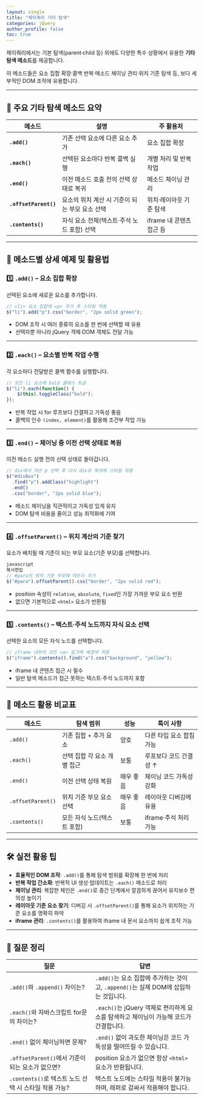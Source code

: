```yaml
---
layout: single
title: "제이쿼리 기타 탐색"
categories: jQuery
author_profile: false
toc: true
---
```


제이쿼리에서는 기본 탐색(parent·child 등) 외에도 다양한 특수 상황에서 유용한 **기타 탐색 메소드**를 제공합니다.

이 메소드들은 요소 집합 확장·콜백 반복·메소드 체이닝 관리·위치 기준 탐색 등, 보다 세부적인 DOM 조작에 유용합니다.

------

## 🔹 주요 기타 탐색 메소드 요약

| 메소드                | 설명                                           | 주 활용처                |
| --------------------- | ---------------------------------------------- | ------------------------ |
| **`.add()`**          | 기존 선택 요소에 다른 요소 추가                | 요소 집합 확장           |
| **`.each()`**         | 선택된 요소마다 반복 콜백 실행                 | 개별 처리 및 반복 작업   |
| **`.end()`**          | 이전 메소드 호출 전의 선택 상태로 복귀         | 메소드 체이닝 관리       |
| **`.offsetParent()`** | 요소의 위치 계산 시 기준이 되는 부모 요소 선택 | 위치·레이아웃 기준 탐색  |
| **`.contents()`**     | 자식 요소 전체(텍스트·주석 노드 포함) 선택     | iframe 내 콘텐츠 접근 등 |

------

## 🔸 메소드별 상세 예제 및 활용법

### 1️⃣ `.add()` – 요소 집합 확장

선택된 요소에 새로운 요소를 추가합니다.

```jsx
// <li> 요소 집합에 <p> 추가 후 스타일 적용
$("li").add("p").css("border", "2px solid green");
```

- DOM 조작 시 여러 종류의 요소를 한 번에 선택할 때 유용
- 선택자뿐 아니라 jQuery 객체·DOM 객체도 전달 가능

------

### 2️⃣ `.each()` – 요소별 반복 작업 수행

각 요소마다 전달받은 콜백 함수를 실행합니다.

```jsx
// 모든 li 요소에 bold 클래스 토글
$("li").each(function() {
    $(this).toggleClass("bold");
});
```

- 반복 작업 시 for 루프보다 간결하고 가독성 좋음
- 콜백의 인수 `(index, element)`를 활용해 조건부 작업 가능

------

### 3️⃣ `.end()` – 체이닝 중 이전 선택 상태로 복원

이전 메소드 실행 전의 선택 상태로 돌아갑니다.

```jsx
// div에서 자손 p 선택 후 다시 div로 복귀해 스타일 적용
$("#divBox")
  .find("p").addClass("highlight")
  .end()
  .css("border", "2px solid blue");
```

- 메소드 체이닝을 직관적이고 가독성 있게 유지
- DOM 탐색 비용을 줄이고 성능 최적화에 기여

------

### 4️⃣ `.offsetParent()` – 위치 계산의 기준 찾기

요소가 배치될 때 기준이 되는 부모 요소(기준 부모)를 선택합니다.

```jsx
javascript
복사편집
// #para의 위치 기준 부모에 테두리 추가
$("#para").offsetParent().css("border", "2px solid red");
```

- position 속성이 `relative`, `absolute`, `fixed`인 가장 가까운 부모 요소 반환
- 없으면 기본적으로 `<html>` 요소가 반환됨

------

### 5️⃣ `.contents()` – 텍스트·주석 노드까지 자식 요소 선택

선택한 요소의 모든 자식 노드를 선택합니다.

```jsx
// iframe 내부의 모든 <a> 링크에 배경색 적용
$("iframe").contents().find("a").css("background", "yellow");
```

- iframe 내 콘텐츠 접근 시 필수
- 일반 탐색 메소드가 접근 못하는 텍스트·주석 노드까지 포함

------

## 🔖 메소드 활용 비교표

| 메소드            | 탐색 범위                   | 성능      | 특이 사항                |
| ----------------- | --------------------------- | --------- | ------------------------ |
| `.add()`          | 기존 집합 + 추가 요소       | 양호      | 다른 타입 요소 합침 가능 |
| `.each()`         | 선택 집합 각 요소 개별 접근 | 보통      | 루프보다 코드 간결성 ↑   |
| `.end()`          | 이전 선택 상태 복원         | 매우 좋음 | 체이닝 코드 가독성 강화  |
| `.offsetParent()` | 위치 기준 부모 요소 선택    | 매우 좋음 | 레이아웃 디버깅에 유용   |
| `.contents()`     | 모든 자식 노드(텍스트 포함) | 보통      | iframe·주석 처리 가능    |

------

## 🛠️ 실전 활용 팁

- **효율적인 DOM 조작**: `.add()`를 통해 탐색 범위를 확장해 한 번에 처리
- **반복 작업 간소화**: 반복적 UI 생성·업데이트는 `.each()` 메소드로 처리
- **체이닝 관리**: 복잡한 체인은 `.end()`로 중간 단계에서 깔끔하게 끊어서 유지보수 편의성 높이기
- **레이아웃 기준 요소 찾기**: 디버깅 시 `.offsetParent()`를 통해 요소가 위치하는 기준 요소를 명확히 파악
- **iframe 관리**: `.contents()`를 활용하여 iframe 내 문서 요소까지 쉽게 조작 가능

------

## 📌 질문 정리

| 질문                                                  | 답변                                                         |
| ----------------------------------------------------- | ------------------------------------------------------------ |
| `.add()`와 `.append()` 차이는?                        | `.add()`는 요소 집합에 추가하는 것이고, `.append()`는 실제 DOM에 삽입하는 것입니다. |
| `.each()`와 자바스크립트 for문의 차이는?              | `.each()`는 jQuery 객체로 편리하게 요소를 탐색하고 체이닝이 가능해 코드가 간결합니다. |
| `.end()` 없이 체이닝하면 문제?                        | `.end()` 없이 과도한 체이닝은 코드 가독성을 떨어뜨릴 수 있습니다. |
| `.offsetParent()`에서 기준이 되는 요소가 없으면?      | position 요소가 없으면 항상 `<html>` 요소가 반환됩니다.      |
| `.contents()`로 텍스트 노드 선택 시 스타일 적용 가능? | 텍스트 노드에는 스타일 적용이 불가능하며, 래퍼로 감싸서 적용해야 합니다. |

